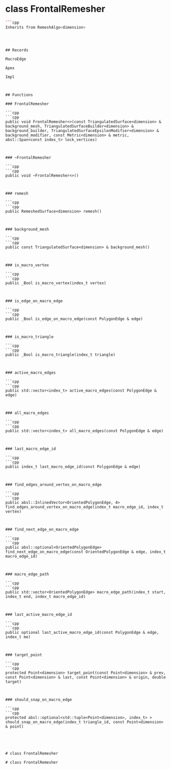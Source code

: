 # class FrontalRemesher


```cpp
```cpp
Inherits from RemeshAlgo<dimension>
```
```



## Records

MacroEdge

Apex

Impl



## Functions

### FrontalRemesher

```cpp
```cpp
public void FrontalRemesher<>(const TriangulatedSurface<dimension> & background_mesh, TriangulatedSurfaceBuilder<dimension> & background_builder, TriangulatedSurfaceEpsilonModifier<dimension> & background_modifier, const Metric<dimension> & metric, absl::Span<const index_t> lock_vertices)
```
```


### ~FrontalRemesher

```cpp
```cpp
public void ~FrontalRemesher<>()
```
```


### remesh

```cpp
```cpp
public RemeshedSurface<dimension> remesh()
```
```


### background_mesh

```cpp
```cpp
public const TriangulatedSurface<dimension> & background_mesh()
```
```


### is_macro_vertex

```cpp
```cpp
public _Bool is_macro_vertex(index_t vertex)
```
```


### is_edge_on_macro_edge

```cpp
```cpp
public _Bool is_edge_on_macro_edge(const PolygonEdge & edge)
```
```


### is_macro_triangle

```cpp
```cpp
public _Bool is_macro_triangle(index_t triangle)
```
```


### active_macro_edges

```cpp
```cpp
public std::vector<index_t> active_macro_edges(const PolygonEdge & edge)
```
```


### all_macro_edges

```cpp
```cpp
public std::vector<index_t> all_macro_edges(const PolygonEdge & edge)
```
```


### last_macro_edge_id

```cpp
```cpp
public index_t last_macro_edge_id(const PolygonEdge & edge)
```
```


### find_edges_around_vertex_on_macro_edge

```cpp
```cpp
public absl::InlinedVector<OrientedPolygonEdge, 4> find_edges_around_vertex_on_macro_edge(index_t macro_edge_id, index_t vertex)
```
```


### find_next_edge_on_macro_edge

```cpp
```cpp
public absl::optional<OrientedPolygonEdge> find_next_edge_on_macro_edge(const OrientedPolygonEdge & edge, index_t macro_edge_id)
```
```


### macro_edge_path

```cpp
```cpp
public std::vector<OrientedPolygonEdge> macro_edge_path(index_t start, index_t end, index_t macro_edge_id)
```
```


### last_active_macro_edge_id

```cpp
```cpp
public optional last_active_macro_edge_id(const PolygonEdge & edge, index_t me)
```
```


### target_point

```cpp
```cpp
protected Point<dimension> target_point(const Point<dimension> & prev, const Point<dimension> & last, const Point<dimension> & origin, double target)
```
```


### should_snap_on_macro_edge

```cpp
```cpp
protected absl::optional<std::tuple<Point<dimension>, index_t> > should_snap_on_macro_edge(index_t triangle_id, const Point<dimension> & point)
```
```




# class FrontalRemesher

# class FrontalRemesher

